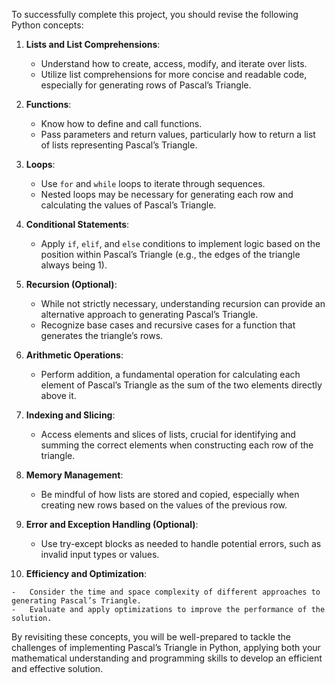 To successfully complete this project, you should revise the following Python concepts:

1.  **Lists and List Comprehensions**:
    
    -   Understand how to create, access, modify, and iterate over lists.
    -   Utilize list comprehensions for more concise and readable code, especially for generating rows of Pascal’s Triangle.
2.  **Functions**:
    
    -   Know how to define and call functions.
    -   Pass parameters and return values, particularly how to return a list of lists representing Pascal’s Triangle.
3.  **Loops**:
    
    -   Use  `for`  and  `while`  loops to iterate through sequences.
    -   Nested loops may be necessary for generating each row and calculating the values of Pascal’s Triangle.
4.  **Conditional Statements**:
    
    -   Apply  `if`,  `elif`, and  `else`  conditions to implement logic based on the position within Pascal’s Triangle (e.g., the edges of the triangle always being 1).
5.  **Recursion (Optional)**:
    
    -   While not strictly necessary, understanding recursion can provide an alternative approach to generating Pascal’s Triangle.
    -   Recognize base cases and recursive cases for a function that generates the triangle’s rows.
6.  **Arithmetic Operations**:
    
    -   Perform addition, a fundamental operation for calculating each element of Pascal’s Triangle as the sum of the two elements directly above it.
7.  **Indexing and Slicing**:
    
    -   Access elements and slices of lists, crucial for identifying and summing the correct elements when constructing each row of the triangle.
8.  **Memory Management**:
    
    -   Be mindful of how lists are stored and copied, especially when creating new rows based on the values of the previous row.
9.  **Error and Exception Handling (Optional)**:
    
    -   Use try-except blocks as needed to handle potential errors, such as invalid input types or values.
10.  **Efficiency and Optimization**:
    
    -   Consider the time and space complexity of different approaches to generating Pascal’s Triangle.
    -   Evaluate and apply optimizations to improve the performance of the solution.

By revisiting these concepts, you will be well-prepared to tackle the challenges of implementing Pascal’s Triangle in Python, applying both your mathematical understanding and programming skills to develop an efficient and effective solution.